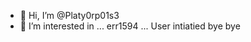 - 👋 Hi, I’m @Platy0rp01s3
- 👀 I’m interested in ... err1594 ... User intiatied bye bye
<!---
Platy0rp01s3/Platy0rp01s3 is a ✨ special ✨ repository because its `README.md` (this file) appears on your GitHub profile.
You can click the Preview link to take a look at your changes.
--->
